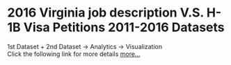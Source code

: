 # 2016 Virginia job description V.S. H-1B Visa Petitions 2011-2016 Datasets
1st Dataset + 2nd Dataset → Analytics → Visualization </br>
Click the following link for more details   [more...](https://kuanhunglindatascience.blogspot.com/2017/06/2016-virginia-job-description-vs-h-1b.html)
